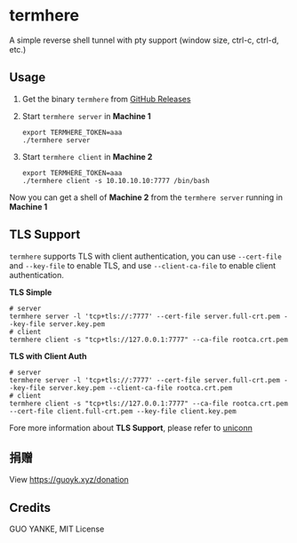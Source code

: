 # termhere

A simple reverse shell tunnel with pty support (window size, ctrl-c, ctrl-d, etc.)

## Usage

1. Get the binary `termhere` from [GitHub Releases](https://github.com/guoyk93/termhere/releases)

2. Start `termhere server` in **Machine 1**

   ```shell
   export TERMHERE_TOKEN=aaa
   ./termhere server
   ```

3. Start `termhere client` in **Machine 2**

   ```shell
   export TERMHERE_TOKEN=aaa
   ./termhere client -s 10.10.10.10:7777 /bin/bash
   ```

Now you can get a shell of **Machine 2** from the `termhere server` running in **Machine 1**

## TLS Support

`termhere` supports TLS with client authentication, you can use `--cert-file` and `--key-file` to enable TLS, and
use `--client-ca-file` to enable client authentication.

**TLS Simple**

```shell
# server
termhere server -l 'tcp+tls://:7777' --cert-file server.full-crt.pem --key-file server.key.pem
# client
termhere client -s "tcp+tls://127.0.0.1:7777" --ca-file rootca.crt.pem
```

**TLS with Client Auth**

```shell
# server
termhere server -l 'tcp+tls://:7777' --cert-file server.full-crt.pem --key-file server.key.pem --client-ca-file rootca.crt.pem
# client
termhere client -s "tcp+tls://127.0.0.1:7777" --ca-file rootca.crt.pem --cert-file client.full-crt.pem --key-file client.key.pem
```

Fore more information about **TLS Support**, please refer to [uniconn](https://github.com/guoyk93/uniconn)

## 捐赠

View https://guoyk.xyz/donation

## Credits

GUO YANKE, MIT License
